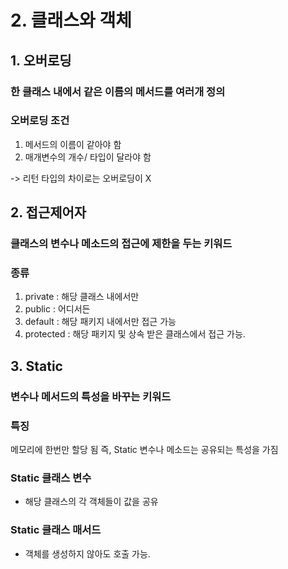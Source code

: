 <h1 id="2-클래스와-객체">2. 클래스와 객체</h1>
<h2 id="1-오버로딩">1. 오버로딩</h2>
<h3 id="한-클래스-내에서-같은-이름의-메서드를-여러개-정의">한 클래스 내에서 같은 이름의 메서드를 여러개 정의</h3>
<h3 id="오버로딩-조건">오버로딩 조건</h3>
<ol>
<li>메서드의 이름이 같아야 함</li>
<li>매개변수의 개수/ 타입이 달라야 함</li>
</ol>
<p>-&gt; 리턴 타입의 차이로는 오버로딩이 X</p>
<h2 id="2-접근제어자">2. 접근제어자</h2>
<h3 id="클래스의-변수나-메소드의-접근에-제한을-두는-키워드">클래스의 변수나 메소드의 접근에 제한을 두는 키워드</h3>
<h3 id="종류">종류</h3>
<ol>
<li>private : 해당 클래스 내에서만</li>
<li>public : 어디서든</li>
<li>default : 해당 패키지 내에서만 접근 가능</li>
<li>protected : 해당 패키지 및 상속 받은 클래스에서 접근 가능.</li>
</ol>
<h2 id="3-static">3. Static</h2>
<h3 id="변수나-메서드의-특성을-바꾸는-키워드">변수나 메서드의 특성을 바꾸는 키워드</h3>
<h3 id="특징">특징</h3>
<p>메모리에 한번만 할당 됨
즉, Static 변수나 메소드는 공유되는 특성을 가짐</p>
<h3 id="static-클래스-변수">Static 클래스 변수</h3>
<ul>
<li>해당 클래스의 각 객체들이 값을 공유</li>
</ul>
<h3 id="static-클래스-매서드">Static 클래스 매서드</h3>
<ul>
<li>객체를 생성하지 않아도 호출 가능.</li>
</ul>